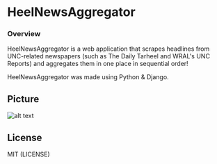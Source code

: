 # HeelNewsAggregator

### Overview
HeelNewsAggregator is a web application that scrapes headlines from UNC-related newspapers (such as The Daily Tarheel and WRAL's UNC Reports) and aggregates them in one place in sequential order!

HeelNewsAggregator was made using Python & Django.

## Picture
![alt text](https://i.gyazo.com/1cf9a195069ed6d4be71f02a602218c2.png)

## License
MIT (LICENSE)

